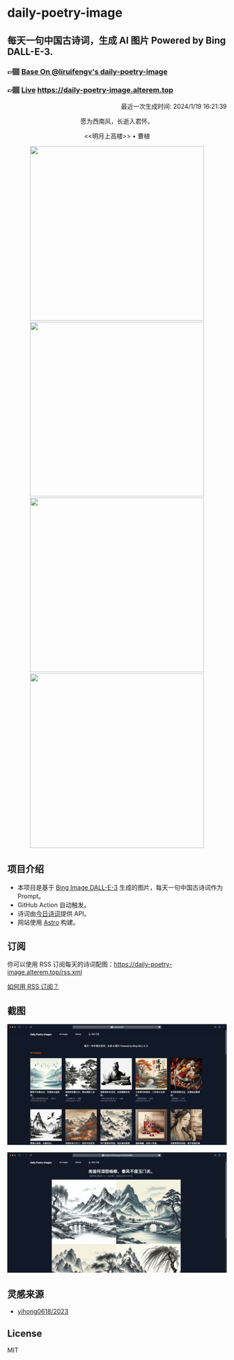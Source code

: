 
# daily-poetry-image

## 每天一句中国古诗词，生成 AI 图片 Powered by Bing DALL-E-3.

### 👉🏽 [Base On @liruifengv's daily-poetry-image](https://github.com/liruifengv/daily-poetry-image)

### 👉🏽 [Live](https://daily-poetry-image.alterem.top/) https://daily-poetry-image.alterem.top

<p align="right">
  最近一次生成时间: 2024/1/19 16:21:39
</p>
<p align="center">
愿为西南风，长逝入君怀。
</p>
<p align="center">
<<明月上高楼>> • 曹植
</p>
<p align="center">
<img src="https://tse1.mm.bing.net/th/id/OIG.CW2j0xIWsj4PCP0ROsYb" height="400" width="400" />
<img src="https://tse4.mm.bing.net/th/id/OIG..UFpvSM7pz.ICCZxtQua" height="400" width="400" />
<img src="https://tse3.mm.bing.net/th/id/OIG.Knr1cGi.dmS8vn1toIAh" height="400" width="400" />
<img src="https://tse1.mm.bing.net/th/id/OIG.WplrXYypiSrcKlK1xah9" height="400" width="400" />
</p>

## 项目介绍

-   本项目是基于 [Bing Image DALL-E-3](https://www.bing.com/images/create) 生成的图片，每天一句中国古诗词作为 Prompt。
-   GitHub Action 自动触发。
-   诗词由[今日诗词](https://www.jinrishici.com/)提供 API。
-   网站使用 [Astro](https://astro.build) 构建。

## 订阅

你可以使用 RSS 订阅每天的诗词配图：https://daily-poetry-image.alterem.top/rss.xml

[如何用 RSS 订阅？](https://zhuanlan.zhihu.com/p/55026716)

## 截图

![图片列表](./screenshots/Snipaste_2023-12-28_21-00-26.png)

![图片详情](./screenshots/Snipaste_2023-12-28_21-00-53.png)

## 灵感来源

-   [yihong0618/2023](https://github.com/yihong0618/2023)

## License

MIT
